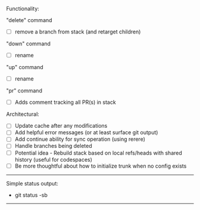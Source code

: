 Functionality:

"delete" command
- [ ] remove a branch from stack (and retarget children)

"down" command
- [ ] rename

"up" command
- [ ] rename

"pr" command
- [ ] Adds comment tracking all PR(s) in stack

Architectural:
- [ ] Update cache after any modifications
- [ ] Add helpful error messages (or at least surface git output)
- [ ] Add continue ability for sync operation (using rerere)
- [ ] Handle branches being deleted
- [ ] Potential idea - Rebuild stack based on local refs/heads with shared history (useful for codespaces)
- [ ] Be more thoughtful about how to initialize trunk when no config exists

----------------------------------------------------------------------------------------

Simple status output:
- git status -sb

------------------------------------------------------------------------------------------
